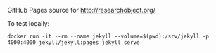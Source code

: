 GitHub Pages source for <http://researchobject.org/>

To test locally:

    docker run -it --rm --name jekyll --volume=$(pwd):/srv/jekyll -p 4000:4000 jekyll/jekyll:pages jekyll serve
